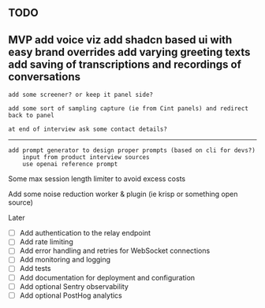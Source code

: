 
## TODO


MVP
    add voice viz
    add shadcn based ui with easy brand overrides
    add varying greeting texts
    add saving of transcriptions and recordings of conversations
----
    add some screener? or keep it panel side?

    add some sort of sampling capture (ie from Cint panels) and redirect back to panel

    at end of interview ask some contact details?
----
    add prompt generator to design proper prompts (based on cli for devs?)
        input from product interview sources
        use openai reference prompt


Some max session length limiter to avoid excess costs


Add some noise reduction worker & plugin (ie krisp or something open source)

Later

- [ ] Add authentication to the relay endpoint
- [ ] Add rate limiting
- [ ] Add error handling and retries for WebSocket connections
- [ ] Add monitoring and logging
- [ ] Add tests
- [ ] Add documentation for deployment and configuration
- [ ] Add optional Sentry observability
- [ ] Add optional PostHog analytics